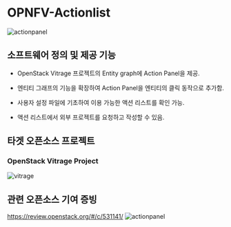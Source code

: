 # OPNFV-Actionlist

![actionpanel](https://user-images.githubusercontent.com/16011260/51454908-84aaf700-1d8a-11e9-8ca4-a09333ab0056.jpg)

## 소프트웨어 정의 및 제공 기능
* OpenStack Vitrage 프로젝트의 Entity graph에 Action Panel을 제공.

* 엔티티 그래프의 기능을 확장하여 Action Panel을 엔티티의 클릭 동작으로 추가함.

* 사용자 설정 파일에 기초하여 이용 가능한 액션 리스트를 확인 가능.

* 액션 리스트에서 외부 프로젝트를 요청하고 작성할 수 있음.

## 타겟 오픈소스 프로젝트
### OpenStack Vitrage Project
![vitrage](https://user-images.githubusercontent.com/16011260/51455316-53cbc180-1d8c-11e9-8fb9-99618a68ae14.png)

## 관련 오픈소스 기여 증빙
https://review.openstack.org/#/c/531141/ 
![actionpanel](https://user-images.githubusercontent.com/16011260/51455434-dc4a6200-1d8c-11e9-8f7f-08ea043d22e3.PNG)
